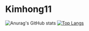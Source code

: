 # Kimhong11

![Anurag's GitHub stats](https://github-readme-stats.vercel.app/api?username=kimhong0111&show_icons=true&theme=outrun)
[![Top Langs](https://github-readme-stats.vercel.app/api/top-langs/?username=kimhong0111)](https://github.com/anuraghazra/github-readme-stats)

